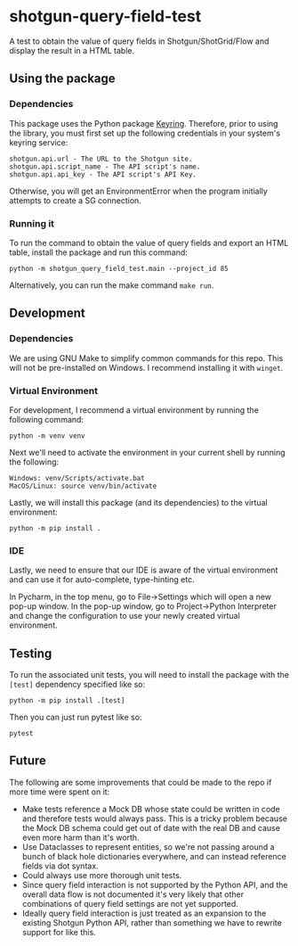 # shotgun-query-field-test
A test to obtain the value of query fields in Shotgun/ShotGrid/Flow and display the result in a HTML table.

## Using the package

### Dependencies

This package uses the Python package [Keyring](https://pypi.org/project/keyring/).
Therefore, prior to using the library, you must first set up the following credentials in your system's keyring service:

```commandline
shotgun.api.url - The URL to the Shotgun site.
shotgun.api.script_name - The API script's name.
shotgun.api.api_key - The API script's API Key.
```

Otherwise, you will get an EnvironmentError when the program initially attempts to create a SG connection.

### Running it

To run the command to obtain the value of query fields and export an HTML table, install the package and run
this command:

```commandline
python -m shotgun_query_field_test.main --project_id 85
```

Alternatively, you can run the make command `make run`.

## Development

### Dependencies

We are using GNU Make to simplify common commands for this repo. This will not be pre-installed on Windows.
I recommend installing it with `winget`.

### Virtual Environment

For development, I recommend a virtual environment by running the following command:

```commandline
python -m venv venv
```

Next we'll need to activate the environment in your current shell by running the following:

```commandline
Windows: venv/Scripts/activate.bat
MacOS/Linux: source venv/bin/activate
```

Lastly, we will install this package (and its dependencies) to the virtual environment:

```commandline
python -m pip install .
```

### IDE

Lastly, we need to ensure that our IDE is aware of the virtual environment and can use it for
auto-complete, type-hinting etc.

In Pycharm, in the top menu, go to File->Settings which will open a new pop-up window. In the pop-up
window, go to Project->Python Interpreter and change the configuration to use your newly created
virtual environment.

## Testing

To run the associated unit tests, you will need to install the package with the `[test]` dependency
specified like so:

```commandline
python -m pip install .[test]
```

Then you can just run pytest like so:

```
pytest
```

## Future

The following are some improvements that could be made to the repo if more time were spent on it:

- Make tests reference a Mock DB whose state could be written in code and therefore tests would always pass. This
is a tricky problem because the Mock DB schema could get out of date with the real DB and cause even more harm than
it's worth.
- Use Dataclasses to represent entities, so we're not passing around a bunch of black hole dictionaries everywhere, and
can instead reference fields via dot syntax.
- Could always use more thorough unit tests.
- Since query field interaction is not supported by the Python API, and the overall data flow is not documented
it's very likely that other combinations of query field settings are not yet supported.
- Ideally query field interaction is just treated as an expansion to the existing Shotgun Python API, rather than
something we have to rewrite support for like this.